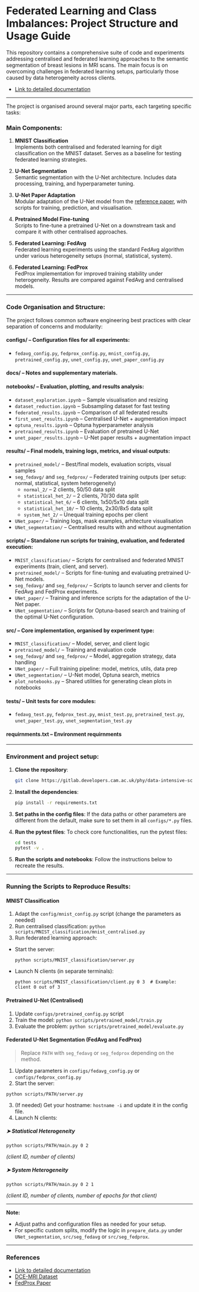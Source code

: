 # Federated Learning and Class Imbalances: Project Structure and Usage Guide

This repository contains a comprehensive suite of code and experiments addressing centralised and federated learning approaches to the semantic segmentation of breast lesions in MRI scans. The main focus is on overcoming challenges in federated learning setups, particularly those caused by data heterogeneity across clients.       

- [Link to detailed documentation](https://whimsical-biscuit-b275f6.netlify.app/](https://spiffy-capybara-0f87fd.netlify.app/))

--- 

The project is organised around several major parts, each targeting specific tasks:

### Main Components:

1. **MNIST Classification**  
   Implements both centralised and federated learning for digit classification on the MNIST dataset. Serves as a baseline for testing federated learning strategies.

2. **U-Net Segmentation**  
   Semantic segmentation with the U-Net architecture. Includes data processing, training, and hyperparameter tuning.

3. **U-Net Paper Adaptation**  
   Modular adaptation of the U-Net model from the [reference paper](https://www.sciencedirect.com/science/article/abs/pii/S0010482523007205), with scripts for training, prediction, and visualisation.

4. **Pretrained Model Fine-tuning**  
   Scripts to fine-tune a pretrained U-Net on a downstream task and compare it with other centralised approaches.

5. **Federated Learning: FedAvg**  
   Federated learning experiments using the standard FedAvg algorithm under various heterogeneity setups (normal, statistical, system).

6. **Federated Learning: FedProx**  
   FedProx implementation for improved training stability under heterogeneity. Results are compared against FedAvg and centralised models.

---

### Code Organisation and Structure:

The project follows common software engineering best practices with clear separation of concerns and modularity:


#### **configs/** – Configuration files for all experiments:
- `fedavg_config.py`, `fedprox_config.py`, `mnist_config.py`, `pretrained_config.py`, `unet_config.py`, `unet_paper_config.py`

#### **docs/** – Notes and supplementary materials.

#### **notebooks/** – Evaluation, plotting, and results analysis:
- `dataset_exploration.ipynb` – Sample visualisation and resizing  
- `dataset_reduction.ipynb` – Subsampling dataset for fast testing  
- `federated_results.ipynb` – Comparison of all federated results  
- `first_unet_results.ipynb` – Centralised U-Net + augmentation impact  
- `optuna_results.ipynb` – Optuna hyperparameter analysis  
- `pretrained_results.ipynb` – Evaluation of pretrained U-Net  
- `unet_paper_results.ipynb` – U-Net paper results + augmentation impact

#### **results/** – Final models, training logs, metrics, and visual outputs:
- `pretrained_model/` – Best/final models, evaluation scripts, visual samples  
- `seg_fedavg/` and `seg_fedprox/` – Federated training outputs (per setup: normal, statistical, system heterogeneity)  
  - `normal_2/` – 2 clients, 50/50 data split  
  - `statistical_het_2/` – 2 clients, 70/30 data split  
  - `statistical_het_6/` – 6 clients, 1x50/5x10 data split  
  - `statistical_het_10/` – 10 clients, 2x30/8x5 data split  
  - `system_het_2/` – Unequal training epochs per client  
- `UNet_paper/` – Training logs, mask examples, arhitecture visualisation  
- `UNet_segmentation/` – Centralised results with and without augmentation  

#### **scripts/** – Standalone run scripts for training, evaluation, and federated execution:
- `MNIST_classification/` – Scripts for centralised and federated MNIST experiments (train, client, and server).
- `pretrained_model/` – Scripts for fine-tuning and evaluating pretrained U-Net models.
- `seg_fedavg/` and `seg_fedprox/` – Scripts to launch server and clients for FedAvg and FedProx experiments.
- `UNet_paper/` – Training and inference scripts for the adaptation of the U-Net paper.
- `UNet_segmentation/` – Scripts for Optuna-based search and training of the optimal U-Net configuration. 

#### **src/** – Core implementation, organised by experiment type:
- `MNIST_classification/` – Model, server, and client logic  
- `pretrained_model/` – Training and evaluation code  
- `seg_fedavg/` and `seg_fedprox/` – Model, aggregation strategy, data handling  
- `UNet_paper/` – Full training pipeline: model, metrics, utils, data prep  
- `UNet_segmentation/` – U-Net model, Optuna search, metrics  
- `plot_notebooks.py` – Shared utilities for generating clean plots in notebooks  

#### **tests/** – Unit tests for core modules:
- `fedavg_test.py`, `fedprox_test.py`, `mnist_test.py`, `pretrained_test.py`, `unet_paper_test.py`, `unet_segmentation_test.py`  

#### **requirnments.txt** – Environment requirnments

---

### Environment and project setup:

1. **Clone the repository**:
    ```bash
    git clone https://gitlab.developers.cam.ac.uk/phy/data-intensive-science-mphil/assessments/projects/mn628.git
    ```
2. **Install the dependencies**:
    ```bash
    pip install -r requirements.txt
    ```
3. **Set paths in the config files**:
    If the data paths or other parameters are different from the default, make sure to set them in all `configs/*.py` files.

4. **Run the pytest files**:
    To check core functionalities, run the pytest files:
    ```bash
    cd tests
    pytest -v .
    ```
5. **Run the scripts and notebooks**:
    Follow the instructions below to recreate the results.

---

### Running the Scripts to Reproduce Results:

#### MNIST Classification


1. Adapt the `config/mnist_config.py` script (change the parameters as needed)
2. Run centralised classification: 
`python scripts/MNIST_classification/mnist_centralised.py`
3. Run federated learning approach:
- Start the server:
  ```
  python scripts/MNIST_classification/server.py
  ```
- Launch N clients (in separate terminals):
  ```
  python scripts/MNIST_classification/client.py 0 3  # Example: client 0 out of 3
  ```

#### Pretrained U-Net (Centralised)

1. Update `configs/pretrained_config.py` script
2. Train the model: `python scripts/pretrained_model/train.py`
3. Evaluate the problem: `python scripts/pretrained_model/evaluate.py`


#### Federated U-Net Segmentation (FedAvg and FedProx)

> Replace `PATH` with `seg_fedavg` or `seg_fedprox` depending on the method.

1. Update parameters in `configs/fedavg_config.py` or `configs/fedprox_config.py`  
2. Start the server:
```
python scripts/PATH/server.py
```
3. (If needed) Get your hostname: `hostname -i` and update it in the config file.
4. Launch N clients:
##### ➤ Statistical Heterogeneity
```
python scripts/PATH/main.py 0 2
```
*(client ID, number of clients)*
##### ➤ System Heterogeneity
```
python scripts/PATH/main.py 0 2 1
```
*(client ID, number of clients, number of epochs for that client)*

---

**Note:**  
- Adjust paths and configuration files as needed for your setup.  
- For specific custom splits, modify the logic in `prepare_data.py` under `UNet_segmentation`, `src/seg_fedavg` or `src/seg_fedprox`.

---

### References
- [Link to detailed documentation](https://whimsical-biscuit-b275f6.netlify.app/](https://spiffy-capybara-0f87fd.netlify.app/))
- [DCE-MRI Dataset](https://www.sciencedirect.com/science/article/abs/pii/S0010482523007205)
- [FedProx Paper](https://arxiv.org/abs/1812.06127)
